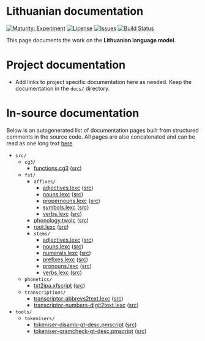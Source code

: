 # Lithuanian documentation

[![Maturity: Experiment](https://img.shields.io/badge/Maturity-Experiment-black.svg)](https://giellalt.github.io/MaturityClassification.html)
[![License](https://img.shields.io/github/license/giellalt/lang-lit)](https://github.com/giellalt/lang-lit/blob/main/LICENSE)
[![Issues](https://img.shields.io/github/issues/giellalt/lang-lit)](https://github.com/giellalt/lang-lit/issues)
[![Build Status](https://divvun-tc.thetc.se/api/github/v1/repository/giellalt/lang-lit/main/badge.svg)](https://github.com/giellalt/lang-lit/actions)

This page documents the work on the **Lithuanian language model**. 

# Project documentation

* Add links to project specific documentation here as needed. Keep the documentation in the `docs/` directory.

# In-source documentation

Below is an autogenerated list of documentation pages built from structured comments in the source code. All pages are also concatenated and can be read as one long text [here](lit.md).

* `src/`
    * `cg3/`
        * [functions.cg3](src-cg3-functions.cg3.html) ([src](https://github.com/giellalt/lang-lit/blob/main/src/cg3/functions.cg3))
    * `fst/`
        * `affixes/`
            * [adjectives.lexc](src-fst-affixes-adjectives.lexc.html) ([src](https://github.com/giellalt/lang-lit/blob/main/src/fst/affixes/adjectives.lexc))
            * [nouns.lexc](src-fst-affixes-nouns.lexc.html) ([src](https://github.com/giellalt/lang-lit/blob/main/src/fst/affixes/nouns.lexc))
            * [propernouns.lexc](src-fst-affixes-propernouns.lexc.html) ([src](https://github.com/giellalt/lang-lit/blob/main/src/fst/affixes/propernouns.lexc))
            * [symbols.lexc](src-fst-affixes-symbols.lexc.html) ([src](https://github.com/giellalt/lang-lit/blob/main/src/fst/affixes/symbols.lexc))
            * [verbs.lexc](src-fst-affixes-verbs.lexc.html) ([src](https://github.com/giellalt/lang-lit/blob/main/src/fst/affixes/verbs.lexc))
        * [phonology.twolc](src-fst-phonology.twolc.html) ([src](https://github.com/giellalt/lang-lit/blob/main/src/fst/phonology.twolc))
        * [root.lexc](src-fst-root.lexc.html) ([src](https://github.com/giellalt/lang-lit/blob/main/src/fst/root.lexc))
        * `stems/`
            * [adjectives.lexc](src-fst-stems-adjectives.lexc.html) ([src](https://github.com/giellalt/lang-lit/blob/main/src/fst/stems/adjectives.lexc))
            * [nouns.lexc](src-fst-stems-nouns.lexc.html) ([src](https://github.com/giellalt/lang-lit/blob/main/src/fst/stems/nouns.lexc))
            * [numerals.lexc](src-fst-stems-numerals.lexc.html) ([src](https://github.com/giellalt/lang-lit/blob/main/src/fst/stems/numerals.lexc))
            * [prefixes.lexc](src-fst-stems-prefixes.lexc.html) ([src](https://github.com/giellalt/lang-lit/blob/main/src/fst/stems/prefixes.lexc))
            * [pronouns.lexc](src-fst-stems-pronouns.lexc.html) ([src](https://github.com/giellalt/lang-lit/blob/main/src/fst/stems/pronouns.lexc))
            * [verbs.lexc](src-fst-stems-verbs.lexc.html) ([src](https://github.com/giellalt/lang-lit/blob/main/src/fst/stems/verbs.lexc))
    * `phonetics/`
        * [txt2ipa.xfscript](src-phonetics-txt2ipa.xfscript.html) ([src](https://github.com/giellalt/lang-lit/blob/main/src/phonetics/txt2ipa.xfscript))
    * `transcriptions/`
        * [transcriptor-abbrevs2text.lexc](src-transcriptions-transcriptor-abbrevs2text.lexc.html) ([src](https://github.com/giellalt/lang-lit/blob/main/src/transcriptions/transcriptor-abbrevs2text.lexc))
        * [transcriptor-numbers-digit2text.lexc](src-transcriptions-transcriptor-numbers-digit2text.lexc.html) ([src](https://github.com/giellalt/lang-lit/blob/main/src/transcriptions/transcriptor-numbers-digit2text.lexc))
* `tools/`
    * `tokenisers/`
        * [tokeniser-disamb-gt-desc.pmscript](tools-tokenisers-tokeniser-disamb-gt-desc.pmscript.html) ([src](https://github.com/giellalt/lang-lit/blob/main/tools/tokenisers/tokeniser-disamb-gt-desc.pmscript))
        * [tokeniser-gramcheck-gt-desc.pmscript](tools-tokenisers-tokeniser-gramcheck-gt-desc.pmscript.html) ([src](https://github.com/giellalt/lang-lit/blob/main/tools/tokenisers/tokeniser-gramcheck-gt-desc.pmscript))
